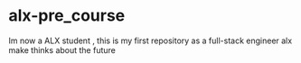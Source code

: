 # alx-pre_course
Im now a ALX student , this is my first repository as a full-stack engineer
alx make thinks about the future
